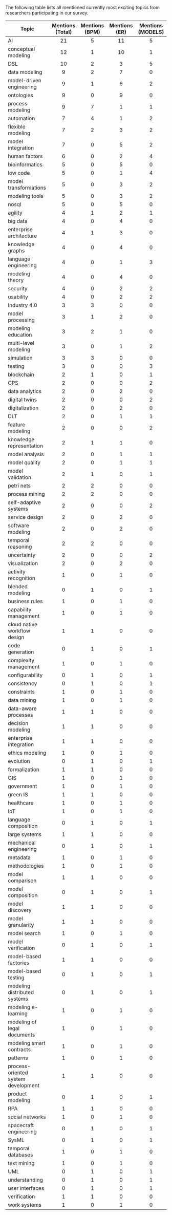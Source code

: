 The following table lists all mentioned currently most exciting topics from researchers participating in our survey.

| Topic | Mentions (Total) | Mentions (BPM) |  Mentions (ER)  | Mentions (MODELS) 
|-------|:--------:|:--------:|:--------:|:--------:|
| AI | 21  |5 | 11 | 5
| conceptual modeling | 12  |1 | 10 | 1
| DSL | 10  |2 | 3 | 5
| data modeling | 9  |2 | 7 | 0
| model-driven engineering | 9  |1 | 6 | 2
| ontologies | 9  |0 | 9 | 0
| process modeling | 9  |7 | 1 | 1
| automation | 7  |4 | 1 | 2
| flexible modeling | 7  |2 | 3 | 2
| model integration | 7  |0 | 5 | 2
| human factors | 6  |0 | 2 | 4
| bioinformatics | 5  |0 | 5 | 0
| low code | 5  |0 | 1 | 4
| model transformations | 5 | 0 | 3 | 2
| modeling tools | 5 | 0 | 3 | 2
| nosql | 5  |0 | 5 | 0
| agility | 4  |1 | 2 | 1
| big data | 4  |0 | 4 | 0
| enterprise architecture | 4  |1 | 3 | 0
| knowledge graphs | 4  |0 | 4 | 0
| language engineering | 4  |0 | 1 | 3
| modeling theory | 4  |0 | 4 | 0
| security | 4  |0 | 2 | 2
| usability | 4  |0 | 2 | 2
| Industry 4.0 | 3  |3 | 0 | 0
| model processing | 3  |1 | 2 | 0
| modeling education | 3  |2 | 1 | 0
| multi-level modeling | 3  |0 | 1 | 2
| simulation | 3  |3 | 0 | 0
| testing | 3  |0 | 0 | 3
| blockchain | 2 | 1 | 0 | 1
| CPS | 2 | 0 | 0 | 2
| data analytics | 2 | 0 | 2 | 0
| digital twins | 2 | 0 | 0 | 2
| digitalization | 2 | 0 | 2 | 0
| DLT | 2 | 0 | 1 | 1
| feature modeling | 2 | 0 | 0 | 2
| knowledge representation | 2 | 1 | 1 | 0
| model analysis | 2 | 0 | 1 | 1
| model quality | 2 | 0 | 1 | 1
| model validation | 2 | 1 | 0 | 1
| petri nets | 2 | 2 | 0 | 0
| process mining | 2 | 2 | 0 | 0
| self-adaptive systems | 2 | 0 | 0 | 2
| service design | 2 | 0 | 2 | 0
| software modeling | 2 | 0 | 2 | 0
| temporal reasoning | 2 | 2 | 0 | 0
| uncertainty | 2 | 0 | 0 | 2
| visualization | 2 | 0 | 2 | 0
| activity recognition | 1 | 0 | 1 | 0
| blended modeling | 0 | 1 | 0 | 1
| business rules | 1 | 0 | 1 | 0
| capability management | 1 | 0 | 1 | 0
| cloud native workflow design | 1 | 1 | 0 | 0
| code generation | 0 | 1 | 0 | 1
| complexity management | 1 | 0 | 1 | 0
| configurability | 0 | 1 | 0 | 1
| consistency | 0 | 1 | 0 | 1
| constraints | 1 | 0 | 1 | 0
| data mining | 1 | 0 | 1 | 0
| data-aware processes | 1 | 1 | 0 | 0
| decision modeling | 1 | 1 | 0 | 0
| enterprise integration | 1 | 1 | 0 | 0
| ethics modeling | 1 | 0 | 1 | 0
| evolution | 0 | 1 | 0 | 1
| formalization | 1 | 1 | 0 | 0
| GIS | 1 | 0 | 1 | 0
| government | 1 | 0 | 1 | 0
| green IS | 1 | 1 | 0 | 0
| healthcare | 1 | 0 | 1 | 0
| IoT | 1 | 0 | 1 | 0
| language composition | 0 | 1 | 0 | 1
| large systems | 1 | 1 | 0 | 0
| mechanical engineering | 0 | 1 | 0 | 1
| metadata | 1 | 0 | 1 | 0
| methodologies | 1 | 0 | 1 | 0
| model comparison | 1 | 1 | 0 | 0
| model composition | 0 | 1 | 0 | 1
| model discovery | 1 | 1 | 0 | 0
| model granularity | 1 | 1 | 0 | 0
| model search | 1 | 0 | 1 | 0
| model verification | 0 | 1 | 0 | 1
| model-based factories | 1 | 1 | 0 | 0
| model-based testing | 0 | 1 | 0 | 1
| modeling distributed systems | 0 | 1 | 0 | 1
| modeling e-learning | 1 | 0 | 1 | 0
| modeling of legal documents | 1 | 0 | 1 | 0
| modeling smart contracts | 1 | 0 | 1 | 0
| patterns | 1 | 0 | 1 | 0
| process-oriented system development | 1 | 1 | 0 | 0
| product modeling | 0 | 1 | 0 | 1
| RPA | 1 | 1 | 0 | 0
| social networks | 1 | 0 | 1 | 0
| spacecraft engineering | 0 | 1 | 0 | 1
| SysML | 0 | 1 | 0 | 1
| temporal databases | 1 | 0 | 1 | 0
| text mining | 1 | 0 | 1 | 0
| UML | 0 | 1 | 0 | 1
| understanding | 0 | 1 | 0 | 1
| user interfaces | 0 | 1 | 0 | 1
| verification | 1 | 1 | 0 | 0
| work systems | 1 | 0 | 1 | 0

